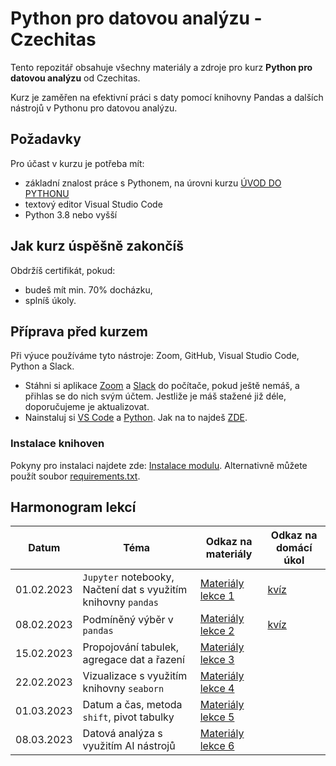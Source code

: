 # Python pro datovou analýzu - Czechitas

Tento repozitář obsahuje všechny materiály a zdroje pro kurz **Python pro datovou analýzu** od Czechitas. 

Kurz je zaměřen na efektivní práci s daty pomocí knihovny Pandas a dalších nástrojů v Pythonu pro datovou analýzu.

## Požadavky
Pro účast v kurzu je potřeba mít:
- základní znalost práce s Pythonem, na úrovni kurzu [ÚVOD DO PYTHONU](https://www.czechitas.cz/kurzy/uvod-do-pythonu)
- textový editor Visual Studio Code
- Python 3.8 nebo vyšší

## Jak kurz úspěšně zakončíš
Obdržíš certifikát, pokud:
- budeš mít min. 70% docházku,
- splníš úkoly.


## Příprava před kurzem

Při výuce používáme tyto nástroje: Zoom, GitHub, Visual Studio Code, Python a Slack.

- Stáhni si aplikace [Zoom](https://zoom.us/download) a [Slack](https://slack.com/) do počítače, pokud ještě nemáš, a přihlas se do nich svým účtem. Jestliže je máš stažené již déle, doporučujeme je aktualizovat.
- Nainstaluj si [VS Code](https://code.visualstudio.com/download) a [Python](https://marketplace.visualstudio.com/items?itemName=ms-python.python). Jak na to najdeš [ZDE](https://kodim.cz/programovani/uvod-do-progr-1/priprava/jazyky-nastroje/instalace-python).

### Instalace knihoven
Pokyny pro instalaci najdete zde: [Instalace modulu](https://kodim.cz/analyza-dat/python-data-1/python-pro-data-1/instalace/instalace-modulu). Alternativně můžete použít soubor [requirements.txt](requirements.txt). 

## Harmonogram lekcí


| Datum       | Téma                                                      | Odkaz na materiály                          | Odkaz na domácí úkol                        |
|-------------|-----------------------------------------------------------|---------------------------------------------|---------------------------------------------|
| 01.02.2023  | `Jupyter` notebooky, Načtení dat s využitím knihovny `pandas` | [Materiály lekce 1](notebooks/lekce-01) | [kvíz](https://open.openclass.ai/resource/quiz-65b8c877ec5bad3cbf95482b?demo=_Azpi9XhfA6tVg&back=builder) | 
| 08.02.2023  | Podmíněný výběr v `pandas`                                    | [Materiály lekce 2](notebooks/lekce-02) | [kvíz](https://open.openclass.ai/resource/quiz-65bbf1ffea6b442b7cccb462/share?code=WuCWisokDLJFKw) |
| 15.02.2023  | Propojování tabulek, agregace dat a řazení | [Materiály lekce 3](notebooks/lekce-03) |  |
| 22.02.2023  | Vizualizace s využitím knihovny `seaborn`                   | [Materiály lekce 4](notebooks/lekce-04) |  |
| 01.03.2023  | Datum a čas, metoda `shift`, pivot tabulky                  | [Materiály lekce 5](notebooks/lekce-05) |  |
| 08.03.2023  | Datová analýza s využitím AI nástrojů                     | [Materiály lekce 6](notebooks/lekce-06) |  |
